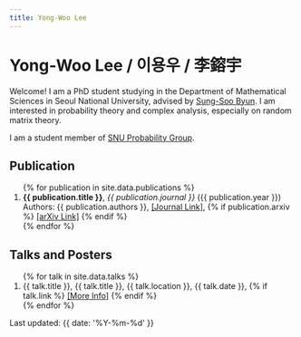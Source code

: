 ```yaml
---
title: Yong-Woo Lee
---
```


# Yong-Woo Lee / 이용우 / 李鎔宇

Welcome! I am a PhD student studying in the Department of Mathematical Sciences in Seoul National University, advised by [Sung-Soo Byun](https://sites.google.com/view/sungsoobyun/welcome). I am interested in probability theory and complex analysis, especially on random matrix theory.

I am a student member of [SNU Probability Group](https://sites.google.com/view/snuprob/).

## Publication
<ol>
  {% for publication in site.data.publications %}
    <li>
      <strong>{{ publication.title }}</strong>, <em>{{ publication.journal }}</em> ({{ publication.year }}) <br>
      Authors: {{ publication.authors }}, <a href="{{ publication.link }}" target="_blank">[Journal Link]</a>,
      {% if publication.arxiv %}
        <a href="{{ publication.arxiv }}" target="_blank">[arXiv Link]</a>
      {% endif %}
    </li>
  {% endfor %}
</ol>

## Talks and Posters
<ol>
  {% for talk in site.data.talks %}
    <li>
      {{ talk.title }}, {{ talk.title }}, {{ talk.location }}, {{ talk.date }},
      {% if talk.link %}
        <a href="{{ talk.link }}" target="_blank">[More Info]</a>
      {% endif %}
    </li>
  {% endfor %}
</ol>

<p>Last updated: {{ date: '%Y-%m-%d' }}</p>
